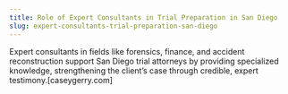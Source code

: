 ```yaml
---
title: Role of Expert Consultants in Trial Preparation in San Diego
slug: expert-consultants-trial-preparation-san-diego
---
```


Expert consultants in fields like forensics, finance, and accident reconstruction support San Diego trial attorneys by providing specialized knowledge, strengthening the client’s case through credible, expert testimony.[caseygerry.com]